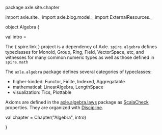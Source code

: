 
package axle.site.chapter

import axle.site._
import axle.blog.model._
import ExternalResources._

object Algebra {

  val intro =
    <div>
<p>The { spire.link } project is a dependency of Axle.
<code>spire.algebra</code> defines typeclasses for Monoid, Group, Ring, Field, VectorSpace, etc, and
witnesses for many common numeric types as well as those defined in <code>spire.math</code></p>
<p>
The <code>axle.algebra</code> package defines several categories of typeclasses:
<ul>
<li>higher-kinded: Functor, Finite, Indexed, Aggregatable</li>
<li>mathematical: LinearAlgebra, LengthSpace</li>
<li>visualization: Tics, Plottable</li>
</ul>
Axioms are defined in the <a href="https://github.com/adampingel/axle/tree/master/axle-core/src/main/scala/axle/algebra/laws">axle.algebra.laws</a> package
as <a href="http://scalacheck.org/">ScalaCheck</a> properties.
They are organized with <a href="https://github.com/typelevel/discipline">Discipline</a>.
</p>
</div>

  val chapter = Chapter("Algebra", intro)

}
